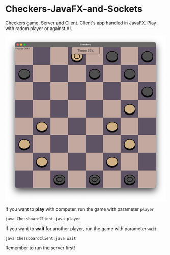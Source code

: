 # Checkers-JavaFX-and-Sockets
Checkers game. Server and Client. Client's app handled in JavaFX. Play with radom player or against AI.

![obrazek](https://github.com/SuperrMurlocc/Checkers-JavaFX-and-Sockets/blob/master/src/screen.jpg)

If you want to **play** with computer, run the game with parameter `player`
```
java ChessboardClient.java player
```
If you want to **wait** for another player, run the game with parameter `wait`
```
java ChessboardClient.java wait
```
Remember to run the server first!
